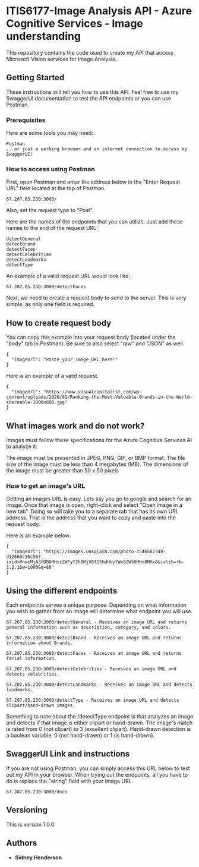 # ITIS6177-Image Analysis API - Azure Cognitive Services - Image understanding

This repository contains the code used to create my API that access Microsoft Vision services for Image Analysis.

## Getting Started

These instructions will tell you how to use this API. Feel free to use my SwaggerUI documentation to test the API endpoints or you can use Postman.

### Prerequisites

Here are some tools you may need:

```
Postman
...or just a working browser and an internet connection to access my SwaggerUI!
```

### How to access using Postman

First, open Postman and enter the address below in the "Enter Request URL" field located at the top of Postman.

```
67.207.85.230:3000/
```

Also, set the request type to "Post".

Here are the names of the endpoints that you can utilize. Just add these names to the end of the request URL:

```
detectGeneral
detectBrand
detectFaces
detectCelebrities
detectLandmarks
detectType
```

An example of a valid request URL would look like:

```
67.207.85.230:3000/detectFaces
```

Next, we need to create a request body to send to the server. This is very simple, as only one field is required.

## How to create request body

You can copy this example into your request body (located under the "body" tab in Postman).
Be sure to also select "raw" and "JSON" as well.

```
{
  "imageUrl": "Paste_your_image_URL_here!"
}
```

Here is an example of a valid request.

```
{
  "imageUrl": "https://www.visualcapitalist.com/wp-content/uploads/2020/01/Ranking-the-Most-Valuable-Brands-in-the-World-shareable-1000x600.jpg"
}
```

## What images work and do not work?

Images must follow these specifications for the Azure Cognitive Services AI to analyze it:

The image must be presented in JPEG, PNG, GIF, or BMP format.
The file size of the image must be less than 4 megabytes (MB).
The dimensions of the image must be greater than 50 x 50 pixels

### How to get an image's URL

Getting an images URL is easy. Lets say you go to google and search for an image. Once that image is open, right-click and select "Open image in a new tab".
Doing so will take you to a separate tab that has its own URL address. That is the address that you want to copy and paste into the request body.

Here is an example below:

```
{
  "imageUrl": "https://images.unsplash.com/photo-1546587348-d12660c30c50?ixid=MnwxMjA3fDB8MHxzZWFyY2h8MjV8fG5hdHVyYWx8ZW58MHx8MHx8&ixlib=rb-1.2.1&w=1000&q=80"
}
```

## Using the different endpoints

Each endpoints serves a unique purpose. Depending on what information you wish to gather from an image will determine what endpoint you will use.

```
67.207.85.230:3000/detectGeneral - Receives an image URL and returns general information such as description, category, and colors.

67.207.85.230:3000/detectBrand - Receives an image URL and returns information about Brands.

67.207.85.230:3000/detectFaces - Receives an image URL and returns facial information.

67.207.85.230:3000/detectCelebrities - Receives an image URL and detects celebrities.

67.207.85.230:3000/detectLandmarks - Receives an image URL and detects landmarks.

67.207.85.230:3000/detectType - Receives an image URL and detects clipart/hand-drawn images.
```

Something to note about the /detectType endpoint is that analyzes an image and detects if that image is either clipart or hand-drawn. The image's match is rated from 0 (not clipart) to 3 (excellent clipart). Hand-drawn detection is a boolean variable, 0 (not hand-drawn) or 1 (is hand-drawn).

## SwaggerUI Link and instructions

If you are not using Postman, you can simply access this URL below to test out my API in your browser.
When trying out the endpoints, all you have to do is replace the "string" field with your image URL.

```
67.207.85.230:3000/docs
```

## Versioning

This is version 1.0.0

## Authors

- **Sidney Henderson**
